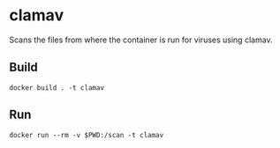 # clamav
Scans the files from where the container is run for viruses using clamav.

## Build
```
docker build . -t clamav
```

## Run
```
docker run --rm -v $PWD:/scan -t clamav
```

